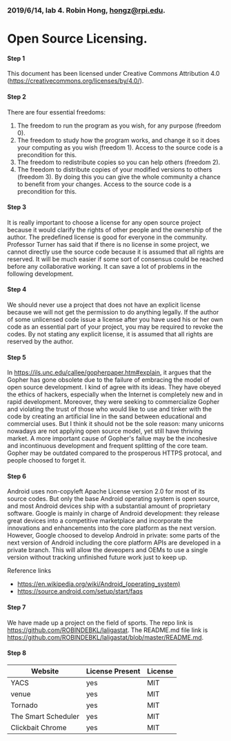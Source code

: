 ### 2019/6/14, lab 4. Robin Hong, hongz@rpi.edu.
# Open Source Licensing.


#### Step 1
This document has been licensed under Creative Commons Attribution 4.0 (https://creativecommons.org/licenses/by/4.0/).


#### Step 2
There are four essential freedoms:
1. The freedom to run the program as you wish, for any purpose (freedom 0).
2. The freedom to study how the program works, and change it so it does your computing as you wish (freedom 1). Access to the source code is a precondition for this.
3. The freedom to redistribute copies so you can help others (freedom 2).
4. The freedom to distribute copies of your modified versions to others (freedom 3). By doing this you can give the whole community a chance to benefit from your changes. Access to the source code is a precondition for this.


#### Step 3
It is really important to choose a license for any open source project because it would clarify the rights of other people and the ownership of the author. The predefined license is good for everyone in the community. Professor Turner has said that if there is no license in some project, we cannot directly use the source code because it is assumed that all rights are reserved. It will be much easier if some sort of consensus could be reached before any collaborative working. It can save a lot of problems in the following development.


#### Step 4
We should never use a project that does not have an explicit license because we will not get the permission to do anything legally. If the author of some unlicensed code issue a license after you have used his or her own code as an essential part of your project, you may be required to revoke the codes. By not stating any explicit license, it is assumed that all rights are reserved by the author.


#### Step 5
In https://ils.unc.edu/callee/gopherpaper.htm#explain, it argues that the Gopher has gone obsolete due to the failure of embracing the model of open source development. I kind of agree with its ideas. They have obeyed the ethics of hackers, especially when the Internet is completely new and in rapid development. Moreover, they were seeking to commercialize Gopher and violating the trust of those who would like to use and tinker with the code by creating an artificial line in the sand between educational and commercial uses. But I think it should not be the sole reason: many unicorns nowadays are not applying open source model, yet still have thriving market. A more important cause of Gopher's failue may be the incohesive and incontinuous development and frequent splitting of the core team. Gopher may be outdated compared to the prosperous HTTPS protocal, and people choosed to forget it.


#### Step 6
Android uses non-copyleft Apache License version 2.0 for most of its source codes. But only the base Android operating system is open source, and most Android devices ship with a substantial amount of proprietary software. Google is mainly in charge of Android development: they release great devices into a competitive marketplace and incorporate the innovations and enhancements into the core platform as the next version. However, Google choosed to develop Android in private: some parts of the next version of Android including the core platform APIs are developed in a private branch. This will allow the deveopers and OEMs to use a single version without tracking unfinished future work just to keep up.

Reference links
* https://en.wikipedia.org/wiki/Android_(operating_system)
* https://source.android.com/setup/start/faqs


#### Step 7
We have made up a project on the field of sports.
The repo link is https://github.com/ROBINDEBKL/laligastat.
The README.md file link is https://github.com/ROBINDEBKL/laligastat/blob/master/README.md.

#### Step 8
| Website   | License Present   | License   |
| -------   | ---------------   | -------   | 
| YACS      | yes               | MIT       |
| venue     | yes               | MIT       |
| Tornado   | yes               | MIT       |
| The Smart Scheduler   | yes   | MIT       |
| Clickbait Chrome      | yes   | MIT       |
